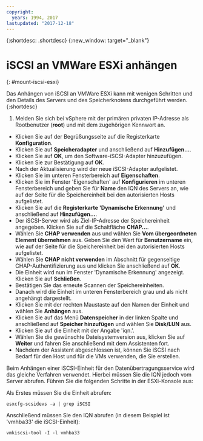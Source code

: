 ```yaml
---
copyright:
  years: 1994, 2017
lastupdated: "2017-12-18"
---
```


{:shortdesc: .shortdesc}
{:new_window: target="_blank"}

# iSCSI an VMWare ESXi anhängen
{: #mount-iscsi-esxi}

Das Anhängen von iSCSI an VMWare ESXi kann mit wenigen Schritten und den Details des Servers und des Speicherknotens durchgeführt werden.
{:shortdesc}

1. Melden Sie sich bei vSphere mit der primären privaten IP-Adresse als Rootbenutzer (**root**) und mit dem zugehörigen Kennwort an.
* Klicken Sie auf der Begrüßungsseite auf die Registerkarte **Konfiguration**.
* Klicken Sie auf **Speicheradapter** und anschließend auf **Hinzufügen...**.
* Klicken Sie auf **OK**, um den Software-iSCSI-Adapter hinzuzufügen.
* Klicken Sie zur Bestätigung auf **OK**.
* Nach der Aktualisierung wird der neue iSCSI-Adapter aufgelistet.
* Klicken Sie im unteren Fensterbereich auf **Eigenschaften**.
* Klicken Sie im Fenster 'Eigenschaften' auf **Konfigurieren** im unteren Fensterbereich und geben Sie für **Name** den IQN des Servers an, wie auf der Seite für die Speichereinheit bei den autorisierten Hosts aufgelistet.
* Klicken Sie auf die **Registerkarte 'Dynamische Erkennung'** und anschließend auf **Hinzufügen...**.
* Der iSCSI-Server wird als Ziel-IP-Adresse der Speichereinheit angegeben. Klicken Sie auf die Schaltfläche **CHAP...**.
* Wählen Sie **CHAP verwenden** aus und wählen Sie **Vom übergeordneten Element übernehmen** aus. Geben Sie den Wert für **Benutzername** ein, wie auf der Seite für die Speichereinheit bei den autorisierten Hosts aufgelistet.
* Wählen Sie **CHAP nicht verwenden** im Abschnitt für gegenseitige CHAP-Authentifizierung aus und klicken Sie anschließend auf **OK**.
* Die Einheit wird nun im Fenster 'Dynamische Erkennung' angezeigt. Klicken Sie auf **Schließen**.
* Bestätigen Sie das erneute Scannen der Speichereinheiten.
* Danach wird die Einheit im unteren Fensterbereich grau und als nicht angehängt dargestellt.
* Klicken Sie mit der rechten Maustaste auf den Namen der Einheit und wählen Sie **Anhängen** aus.
* Klicken Sie auf das Menü **Datenspeicher** in der linken Spalte und anschließend auf **Speicher hinzufügen** und wählen Sie **Disk/LUN** aus.
* Klicken Sie auf die Einheit mit der Angabe 'iqn.'.
* Wählen Sie die gewünschte Dateisystemversion aus, klicken Sie auf **Weiter** und fahren Sie anschließend mit dem Assistenten fort.
* Nachdem der Assistent abgeschlossen ist, können Sie iSCSI nach Bedarf für den Host und für die VMs verwenden, die Sie erstellen.



Beim Anhängen einer iSCSI-Einheit für den Datenübertragungsservice wird das gleiche Verfahren verwendet. Hierbei müssen Sie die IQN jedoch vom Server abrufen. Führen Sie die folgenden Schritte in der ESXi-Konsole aus:

Als Erstes müssen Sie die Einheit abrufen:

`esxcfg-scsidevs -a | grep iSCSI`

Anschließend müssen Sie den IQN abrufen (in diesem Beispiel ist 'vmhba33' die iSCSI-Einheit):

`vmkiscsi-tool -I -l vmhba33`
